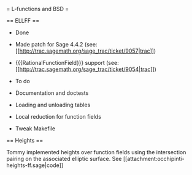 = L-functions and BSD =

== ELLFF ==

 * Done
  * Made patch for Sage 4.4.2 (see: [[http://trac.sagemath.org/sage_trac/ticket/9057|trac]])
  * {{{RationalFunctionField}}} support (see: [[http://trac.sagemath.org/sage_trac/ticket/9054|trac]])

 * To do
  * Documentation and doctests
  * Loading and unloading tables
  * Local reduction for function fields
  * Tweak Makefile

== Heights ==

Tommy implemented heights over function fields using the intersection pairing on the associated elliptic surface. See [[attachment:occhipinti-heights-ff.sage|code]]

